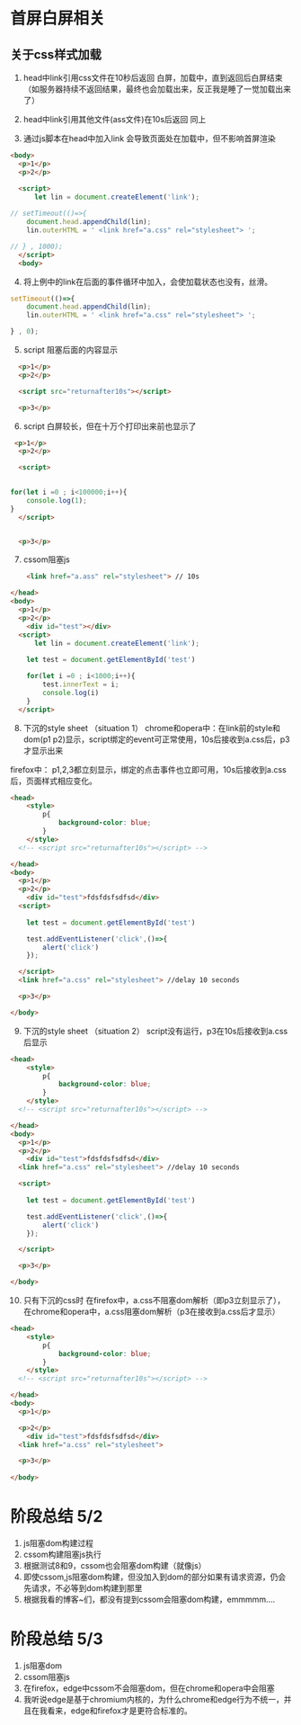 # 首屏白屏相关

## 关于css样式加载

1.  head中link引用css文件在10秒后返回
白屏，加载中，直到返回后白屏结束（如服务器持续不返回结果，最终也会加载出来，反正我是睡了一觉加载出来了）

2.  head中link引用其他文件(ass文件)在10s后返回
同上

3. 通过js脚本在head中加入link
会导致页面处在加载中，但不影响首屏渲染
```html
<body>
  <p>1</p>
  <p>2</p>

  <script>
      let lin = document.createElement('link');
      
// setTimeout(()=>{
    document.head.appendChild(lin);
    lin.outerHTML = ' <link href="a.css" rel="stylesheet"> ';

// } , 1000);
  </script>
  <body>
```

4.  将上例中的link在后面的事件循环中加入，会使加载状态也没有，丝滑。
```js
setTimeout(()=>{
    document.head.appendChild(lin);
    lin.outerHTML = ' <link href="a.css" rel="stylesheet"> ';

} , 0);
```

5. script 阻塞后面的内容显示
```html
  <p>1</p>
  <p>2</p>

  <script src="returnafter10s"></script>

  <p>3</p>
```

6. script 白屏较长，但在十万个打印出来前也显示了
```html
 <p>1</p>
  <p>2</p>

  <script>
      

for(let i =0 ; i<100000;i++){
    console.log(1);
}
  </script>


  <p>3</p>
```

7. cssom阻塞js
```html
    <link href="a.ass" rel="stylesheet"> // 10s

</head>
<body>
  <p>1</p>
  <p>2</p>
    <div id="test"></div>
  <script>
      let lin = document.createElement('link');
      
    let test = document.getElementById('test')

    for(let i =0 ; i<1000;i++){
        test.innerText = i;
        console.log(i)
    }
  </script>
```


8. 下沉的style sheet （situation 1）
chrome和opera中：在link前的style和dom(p1 p2)显示，script绑定的event可正常使用，10s后接收到a.css后，p3才显示出来

firefox中： p1,2,3都立刻显示，绑定的点击事件也立即可用，10s后接收到a.css后，页面样式相应变化。

```html
<head>
    <style>
        p{
            background-color: blue;
        }
    </style>
  <!-- <script src="returnafter10s"></script> -->

</head>
<body>
  <p>1</p>
  <p>2</p>
    <div id="test">fdsfdsfsdfsd</div>
  <script>
 
    let test = document.getElementById('test')

    test.addEventListener('click',()=>{
        alert('click')
    });

  </script>
  <link href="a.css" rel="stylesheet"> //delay 10 seconds

  <p>3</p>

</body>
```

9. 下沉的style sheet （situation 2）
script没有运行，p3在10s后接收到a.css后显示
```html
<head>
    <style>
        p{
            background-color: blue;
        }
    </style>
  <!-- <script src="returnafter10s"></script> -->

</head>
<body>
  <p>1</p>
  <p>2</p>
    <div id="test">fdsfdsfsdfsd</div>
  <link href="a.css" rel="stylesheet"> //delay 10 seconds

  <script>
 
    let test = document.getElementById('test')

    test.addEventListener('click',()=>{
        alert('click')
    });

  </script>

  <p>3</p>

</body>
```

10. 只有下沉的css时
在firefox中，a.css不阻塞dom解析（即p3立刻显示了），
在chrome和opera中，a.css阻塞dom解析（p3在接收到a.css后才显示）
```html
<head>
    <style>
        p{
            background-color: blue;
        }
    </style>
  <!-- <script src="returnafter10s"></script> -->

</head>
<body>
  <p>1</p>

  <p>2</p>
    <div id="test">fdsfdsfsdfsd</div>
  <link href="a.css" rel="stylesheet"> 

  <p>3</p>
  
</body>
```

# 阶段总结 5/2 
1.  js阻塞dom构建过程
2.  cssom构建阻塞js执行
3.  根据测试8和9，cssom也会阻塞dom构建（就像js）
4.  即使cssom,js阻塞dom构建，但没加入到dom的部分如果有请求资源，仍会先请求，不必等到dom构建到那里
5.  根据我看的博客~们，都没有提到cssom会阻塞dom构建，emmmmm....

# 阶段总结 5/3
1. js阻塞dom
2. cssom阻塞js
3. 在firefox，edge中cssom不会阻塞dom，但在chrome和opera中会阻塞
4. 我听说edge是基于chromium内核的，为什么chrome和edge行为不统一，并且在我看来，edge和firefox才是更符合标准的。


